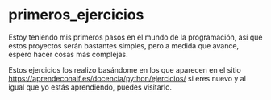# primeros_ejercicios
Estoy teniendo mis primeros pasos en el mundo de la programación, así que estos proyectos serán bastantes simples, pero a medida que avance, espero hacer cosas más complejas.

Estos ejercicios los realizo basándome en los que aparecen en el sitio https://aprendeconalf.es/docencia/python/ejercicios/ si eres nuevo y al igual que yo estás aprendiendo, puedes visitarlo.
